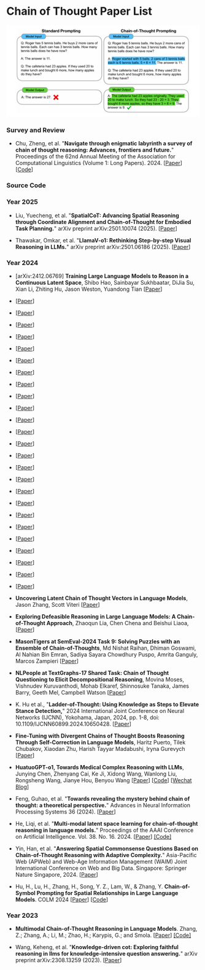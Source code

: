 # Chain of Thought Paper List 



<p align="center">
<img src="https://github.com/Event-AHU/Chain_of_Thought_Paper_List/blob/main/CoT_figure.png" width="800">
</p>


### Survey and Review 

* Chu, Zheng, et al. "**Navigate through enigmatic labyrinth a survey of chain of thought reasoning: Advances, frontiers and future.**" Proceedings of the 62nd Annual Meeting of the Association for Computational Linguistics (Volume 1: Long Papers). 2024.
  [[Paper](https://aclanthology.org/2024.acl-long.65/)]
  [[Code](https://github.com/zchuz/CoT-Reasoning-Survey)] 

### Source Code 


### Year 2025 


* Liu, Yuecheng, et al. "**SpatialCoT: Advancing Spatial Reasoning through Coordinate Alignment and Chain-of-Thought for Embodied Task Planning.**"
  arXiv preprint arXiv:2501.10074 (2025).
  [[Paper](https://arxiv.org/pdf/2501.10074)]

* Thawakar, Omkar, et al. "**LlamaV-o1: Rethinking Step-by-step Visual Reasoning in LLMs.**" arXiv preprint arXiv:2501.06186 (2025).
  [[Paper](https://arxiv.org/abs/2501.06186)]


### Year 2024 

* [arXiv:2412.06769] **Training Large Language Models to Reason in a Continuous Latent Space**, 
  Shibo Hao, Sainbayar Sukhbaatar, DiJia Su, Xian Li, Zhiting Hu, Jason Weston, Yuandong Tian
  [[Paper](https://arxiv.org/abs/2412.06769)]

* [[Paper]()] 

* [[Paper]()] 

* [[Paper]()] 

* [[Paper]()] 

* [[Paper]()] 

* [[Paper]()] 

* [[Paper]()] 

* [[Paper]()] 

* [[Paper]()] 

* [[Paper]()] 

* [[Paper]()] 

* [[Paper]()] 

* [[Paper]()] 

* [[Paper]()] 

* [[Paper]()] 

* [[Paper]()] 

* [[Paper]()] 

* [[Paper]()] 

* [[Paper]()] 

* [[Paper]()] 

* [[Paper]()] 

* [[Paper]()] 

* [[Paper]()] 

* [[Paper]()] 

* [[Paper]()] 


* **Uncovering Latent Chain of Thought Vectors in Language Models**,
  Jason Zhang, Scott Viteri
  [[Paper](https://arxiv.org/abs/2409.14026)] 

* **Exploring Defeasible Reasoning in Large Language Models: A Chain-of-Thought Approach**,
  Zhaoqun Lia, Chen Chena and Beishui Liaoa,
  [[Paper](https://collegepublications.co.uk/downloads/LNGAI00004.pdf#page=136)] 

* **MasonTigers at SemEval-2024 Task 9: Solving Puzzles with an Ensemble of Chain-of-Thoughts**, 
  Md Nishat Raihan, Dhiman Goswami, Al Nahian Bin Emran, Sadiya Sayara Chowdhury Puspo, Amrita Ganguly, Marcos Zampieri
  [[Paper](https://arxiv.org/abs/2403.14982)] 

* **NLPeople at TextGraphs-17 Shared Task: Chain of Thought Questioning to Elicit Decompositional Reasoning**,
  Movina Moses, Vishnudev Kuruvanthodi, Mohab Elkaref, Shinnosuke Tanaka, James Barry, Geeth Mel, Campbell Watson
  [[Paper](https://aclanthology.org/2024.textgraphs-1.13.pdf)]  

* K. Hu et al., "**Ladder-of-Thought: Using Knowledge as Steps to Elevate Stance Detection,**" 2024 International Joint Conference on Neural Networks (IJCNN), Yokohama, Japan, 2024, pp. 1-8, doi: 10.1109/IJCNN60899.2024.10650428.
  [[Paper](https://ieeexplore.ieee.org/abstract/document/10650428)] 

* **Fine-Tuning with Divergent Chains of Thought Boosts Reasoning Through Self-Correction in Language Models**,
  Haritz Puerto, Tilek Chubakov, Xiaodan Zhu, Harish Tayyar Madabushi, Iryna Gurevych
  [[Paper](https://openreview.net/forum?id=u4whlT6xKO)] 
  
* **HuatuoGPT-o1, Towards Medical Complex Reasoning with LLMs**,
  Junying Chen, Zhenyang Cai, Ke Ji, Xidong Wang, Wanlong Liu, Rongsheng Wang, Jianye Hou, Benyou Wang
  [[Paper](https://arxiv.org/abs/2412.18925)]
  [[Code](https://github.com/FreedomIntelligence/HuatuoGPT-o1)]
  [[Wechat Blog](https://mp.weixin.qq.com/s/IO8k4VEuq9SuIQy71yoZ_g)] 

* Feng, Guhao, et al. "**Towards revealing the mystery behind chain of thought: a theoretical perspective.**"
  Advances in Neural Information Processing Systems 36 (2024).
  [[Paper](https://proceedings.neurips.cc/paper_files/paper/2023/hash/dfc310e81992d2e4cedc09ac47eff13e-Abstract-Conference.html)]

* He, Liqi, et al. "**Multi-modal latent space learning for chain-of-thought reasoning in language models.**"
  Proceedings of the AAAI Conference on Artificial Intelligence. Vol. 38. No. 16. 2024.
  [[Paper](https://arxiv.org/abs/2501.06186)]
  [[Code]](https://github.com/shimurenhlq/DPMM-COT)

* Yin, Han, et al. "**Answering Spatial Commonsense Questions Based on Chain-of-Thought Reasoning with Adaptive Complexity.**" Asia-Pacific Web (APWeb) and Web-Age Information Management (WAIM) Joint International Conference on Web and Big Data. Singapore: Springer Nature Singapore, 2024.
  [[Paper](https://link.springer.com/chapter/10.1007/978-981-97-7232-2_13)]

* Hu, H., Lu, H., Zhang, H., Song, Y. Z., Lam, W., & Zhang, Y. **Chain-of-Symbol Prompting for Spatial Relationships in Large Language Models**. COLM 2024 
  [[Paper](https://openreview.net/pdf?id=Hvq9RtSoHG)]
  [[Code](https://github.com/hanxuhu/chain-of-symbol-planning)]




### Year 2023 
* **Multimodal Chain-of-Thought Reasoning in Language Models**.
  Zhang, Z.; Zhang, A.; Li, M.; Zhao, H.; Karypis, G.; and Smola.
  [[Paper](https://arxiv.org/abs/2302.00923)]
  [[Code]](https://github.com/amazon-science/mm-cot)
  
* Wang, Keheng, et al. "**Knowledge-driven cot: Exploring faithful reasoning in llms for knowledge-intensive question answering.**"
  arXiv preprint arXiv:2308.13259 (2023).
  [[Paper](https://ojs.aaai.org/index.php/AAAI/article/view/29776)]


  

